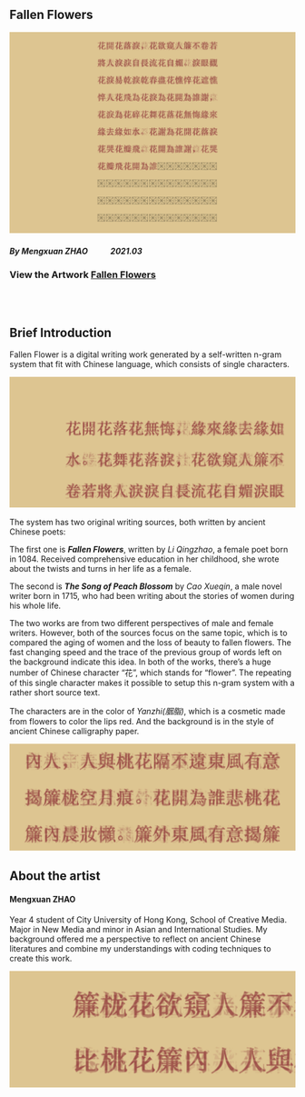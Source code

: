

## Fallen Flowers

![image](fullscr.png)

##### *By Mengxuan ZHAO* &nbsp;&nbsp;&nbsp;&nbsp;&nbsp;&nbsp;&nbsp;&nbsp;&nbsp;&nbsp; *2021.03*

### View the Artwork [<span style="color: CC9933 ">Fallen Flowers</span>](https://mx-zhao.github.io/fallenflower/)

<br>
<br>

## Brief Introduction

Fallen Flower is a digital writing work generated by a self-written n-gram system that fit with Chinese language, which consists of single characters.

![image](ff01.png)

The system has two original writing sources, both written by ancient Chinese poets:

The first one is ***Fallen Flowers***, written by *Li Qingzhao*, a female poet born in 1084. Received comprehensive education in her childhood, she wrote about the twists and turns in her life as a female.

The second is ***The Song of Peach Blossom*** by *Cao Xueqin*, a male novel writer born in 1715, who had been writing about the stories of women during his whole life.

The two works are from two different perspectives of male and female writers. However, both of the sources focus on the same topic, which is to compared the aging of women and the loss of beauty to fallen flowers. The fast changing speed and the trace of the previous group of words left on the background indicate this idea. In both of the works, there’s a huge number of Chinese character “花”, which stands for “flower”. The repeating of this single character makes it possible to setup this n-gram system with a rather short source text.

The characters are in the color of *Yanzhi(胭脂)*, which is a cosmetic made from flowers to color the lips red. And the background is in the style of ancient Chinese calligraphy paper.

![image](ff05.png)



## About the artist

#### Mengxuan ZHAO
Year 4 student of City University of Hong Kong, School of Creative Media. Major in New Media and minor in Asian and International Studies. My background offered me a perspective to reflect on ancient Chinese literatures and combine my understandings with coding techniques to create this work.


![image](ff02.png)



